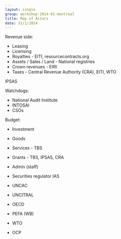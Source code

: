 ```yaml
---
layout: single
group: workshop-2014-01-montreal
title: Map of Actors
date: 31/1/2014
---
```

Revenue side:
* Leasing
* Licensing
* Royalties  - EITI, resourcecontracts.org
* Assets / Sales / Land - National registries
* Crown revenues - EIRI
* Taxes - Central Revenue Authority (CRA), EITI, WTO

IPSAS

Watchdogs:
* National Audit Institute
* INTOSAI
* CSOs

Budget:
* Investment
* Goods
* Services - TBS
* Grants - TBS, IPSAS, CRA
* Admin (staff)

* Securities regulator IAS
* UNCAC
* UNCITRAL
* OECD
* PEFA (WB)
* WTO
* OCP
